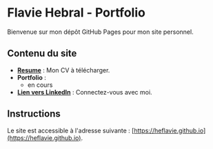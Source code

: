 # Flavie Hebral - Portfolio

Bienvenue sur mon dépôt GitHub Pages pour mon site personnel.

## Contenu du site

- **[Resume](mon-cv.pdf)** : Mon CV à télécharger.
- **Portfolio** :
  - en cours
- **[Lien vers LinkedIn](linkedin.com/in/flavie-hebral-37188721b)** : Connectez-vous avec moi.

## Instructions

Le site est accessible à l'adresse suivante : [https://heflavie.github.io](https://heflavie.github.io).
